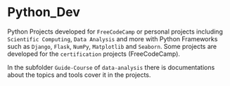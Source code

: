 # Python_Dev

Python Projects developed for `FreeCodeCamp` or personal projects including `Scientific Computing`, `Data Analysis` and more with Python Frameworks such as `Django`, `Flask`, `NumPy`, `Matplotlib` and `Seaborn`.
Some projects are developed for the `certification` projects (FreeCodeCamp).

In the subfolder `Guide-Course` of `data-analysis` there is documentations about the topics and tools cover it in the projects.
